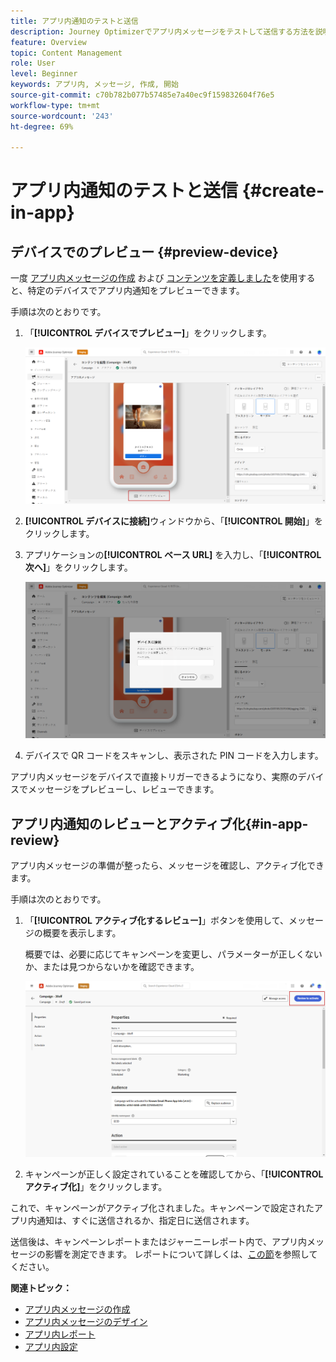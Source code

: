 ```yaml
---
title: アプリ内通知のテストと送信
description: Journey Optimizerでアプリ内メッセージをテストして送信する方法を説明します
feature: Overview
topic: Content Management
role: User
level: Beginner
keywords: アプリ内, メッセージ, 作成, 開始
source-git-commit: c70b782b077b57485e7a40ec9f159832604f76e5
workflow-type: tm+mt
source-wordcount: '243'
ht-degree: 69%

---
```


# アプリ内通知のテストと送信 {#create-in-app}

## デバイスでのプレビュー {#preview-device}

一度 [アプリ内メッセージの作成](create-in-app.md) および [コンテンツを定義しました](design-in-app.md)を使用すると、特定のデバイスでアプリ内通知をプレビューできます。

手順は次のとおりです。

1. 「**[!UICONTROL デバイスでプレビュー]**」をクリックします。

   ![](assets/in_app_create_6.png)

1. **[!UICONTROL デバイスに接続]**&#x200B;ウィンドウから、「**[!UICONTROL 開始]**」をクリックします。

1. アプリケーションの&#x200B;**[!UICONTROL ベース URL]** を入力し、「**[!UICONTROL 次へ]**」をクリックします。

   ![](assets/in_app_create_7.png)

1. デバイスで QR コードをスキャンし、表示された PIN コードを入力します。

アプリ内メッセージをデバイスで直接トリガーできるようになり、実際のデバイスでメッセージをプレビューし、レビューできます。

## アプリ内通知のレビューとアクティブ化{#in-app-review}

アプリ内メッセージの準備が整ったら、メッセージを確認し、アクティブ化できます。

手順は次のとおりです。

1. 「**[!UICONTROL アクティブ化するレビュー]**」ボタンを使用して、メッセージの概要を表示します。

   概要では、必要に応じてキャンペーンを変更し、パラメーターが正しくないか、または見つからないかを確認できます。

   ![](assets/in_app_create_5.png)

1. キャンペーンが正しく設定されていることを確認してから、「**[!UICONTROL アクティブ化]**」をクリックします。

これで、キャンペーンがアクティブ化されました。キャンペーンで設定されたアプリ内通知は、すぐに送信されるか、指定日に送信されます。

送信後は、キャンペーンレポートまたはジャーニーレポート内で、アプリ内メッセージの影響を測定できます。 レポートについて詳しくは、[この節](../reports/campaign-global-report.md#inapp-report)を参照してください。

**関連トピック：**

* [アプリ内メッセージの作成 ](create-in-app.md)
* [アプリ内メッセージのデザイン](design-in-app.md)
* [アプリ内レポート](../reports/campaign-global-report.md#inapp-report)
* [アプリ内設定](inapp-configuration.md)
